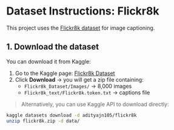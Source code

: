 # Dataset Instructions: Flickr8k

This project uses the [Flickr8k dataset](https://www.kaggle.com/datasets/adityajn105/flickr8k) for image captioning.

## 1. Download the dataset
You can download it from Kaggle:

1. Go to the Kaggle page: [Flickr8k Dataset](https://www.kaggle.com/datasets/adityajn105/flickr8k)
2. Click **Download** → you will get a zip file containing:
   - `Flickr8k_Dataset/Images/` → 8,000 images
   - `Flickr8k_text/Flickr8k.token.txt` → captions file

> Alternatively, you can use Kaggle API to download directly:
```bash
kaggle datasets download -d adityajn105/flickr8k
unzip flickr8k.zip -d data/
